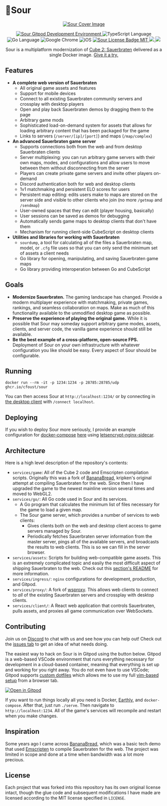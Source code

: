 
<p align="center">
  <h1>🍋Sour</h1>
</p>

<p align="center">
    <a href="https://sourga.me" target="_blank">
        <img src="gh-assets/header.png" alt="Sour Cover Image">
    </a>
</p>


<p align="center">
    <!-- Gitpod -->
    <a target="_blank" href="https://gitpod.io/#https://github.com/cfoust/sour">
        <img src="https://img.shields.io/badge/gitpod-devenv-orange" alt="Sour Gitpod Development Environment" />
    </a>
    <img src="https://img.shields.io/badge/TypeScript-007ACC?logo=typescript&logoColor=white" alt="TypeScript Language" />
    <img src="https://img.shields.io/badge/Go-00ADD8?logo=go&logoColor=white" alt="Go Language" />
    <img src="https://img.shields.io/badge/Google_Chrome-4285F4?logo=Google-chrome&logoColor=white" alt="Google Chrome" />
    <img src="https://img.shields.io/badge/iOS-000000?logo=ios&logoColor=white" alt="iOS" />
    <!-- LICENSE -->
    <a target="_blank" href="https://github.com/cfoust/sour/blob/main/LICENSE">
        <img src="https://img.shields.io/github/license/cfoust/sour" alt="Sour License Badge MIT" />
    </a>
    <!-- Discord -->
    <a target="_blank" href="https://discord.gg/WP3EbYym4M">
        <img src="https://img.shields.io/discord/1071091858576523274?label=discord&logo=discord&style=social" />
    </a>
    <!-- Github Action Build-->
    <a target="_blank" href="https://github.com/cfoust/sour/actions/workflows/ci.yml">
        <img src="https://github.com/cfoust/sour/actions/workflows/ci.yml/badge.svg" />
    </a>
</p>

<p align="center">
    Sour is a multiplatform modernization of <a target="_blank" href="http://sauerbraten.org/">Cube 2: Sauerbraten</a> delivered as a single Docker image. <a target="_blank" href="https://sourga.me/">Give it a try.</a>
</p>

## Features
* **A complete web version of Sauerbraten**
    * All original game assets and features
    * Support for mobile devices
    * Connect to all existing Sauerbraten community servers and crossplay with desktop players
    * Open and play back Sauerbraten demos by dragging them to the page
    * Arbitrary game mods
    * Sophisticated load-on-demand system for assets that allows for loading arbitrary content that has been packaged for the game
    * Links to servers (`/server/[ip]/[port]`) and maps (`/map/complex`)
* **An advanced Sauerbraten game server**
    * Supports connections both from the web and from desktop Sauerbraten clients
    * Server multiplexing: you can run arbitrary game servers with their own maps, modes, and configurations and allow users to move between them without disconnecting from the server
    * Players can create private game servers and invite other players on-demand
    * Discord authentication both for web and desktop clients
    * 1v1 matchmaking and persistent ELO scores for users
    * Persistent map editing: edits users make to maps are stored on the server side and visible to other clients who join (no more `/getmap` and `/sendmap`)
    * User-owned spaces that they can edit (player housing, basically)
    * User sessions can be saved as demos for debugging
    * Automatically sends game maps to desktop clients that don't have them
    * Mechanism for running client-side CubeScript on desktop clients
* **Utilities and libraries for working with Sauerbraten**
    * `sourdump`, a tool for calculating all of the files a Sauerbraten map, model, or `.cfg` file uses so that you can only send the minimum set of assets a client needs
    * Go library for opening, manipulating, and saving Sauerbraten game maps
    * Go library providing interoperation between Go and CubeScript

## Goals

* **Modernize Sauerbraten.** The gaming landscape has changed. Provide a modern multiplayer experience with matchmaking, private games, rankings, and seamless collaboration on maps. Make as much of this functionality available to the unmodified desktop game as possible.
* **Preserve the experience of playing the original game.** While it is possible that Sour may someday support arbitrary game modes, assets, clients, and server code, the vanilla game experience should still be available.
* **Be the best example of a cross-platform, open-source FPS.** Deployment of Sour on your own infrastructure with whatever configuration you like should be easy. Every aspect of Sour should be configurable.

## Running

```
docker run --rm -it -p 1234:1234 -p 28785:28785/udp ghcr.io/cfoust/sour
```

You can then access Sour at `http://localhost:1234/` or by connecting in [the desktop client](http://sauerbraten.org/) with `/connect localhost`.

## Deploying

If you wish to deploy Sour more seriously, I provide an example configuration for [docker-compose](https://docs.docker.com/compose/) [here](https://github.com/cfoust/sour/blob/main/examples/docker-compose.yml) using [letsencrypt-nginx-sidecar](https://github.com/jwulf/letsencrypt-nginx-sidecar).

## Architecture

Here is a high level description of the repository's contents:
* `services/game`: All of the Cube 2 code and Emscripten compilation scripts. Originally this was a fork of [BananaBread](https://github.com/kripken/BananaBread), kripken's original attempt at compiling Sauerbraten for the web. Since then I have upgraded the game to the newest mainline version several times and moved to WebGL2.
* `services/go/`: All Go code used in Sour and its services.
  * A Go program that calculates the minimum list of files necessary for the game to load a given map.
  * The Sour game server, which provides a number of services to web clients:
      * Gives clients both on the web and desktop client access to game servers managed by Sour.
      * Periodically fetches Sauerbraten server information from the master server, pings all of the available servers, and broadcasts the results to web clients. This is so we can fill in the server browser.
* `services/assets`: Scripts for building web-compatible game assets. This is an extremely complicated topic and easily the most difficult aspect of shipping Sauerbraten to the web. Check out this [section's README](services/assets) for more information.
* `services/ingress/`: `nginx` configurations for development, production, and Gitpod.
* `services/proxy/`: A fork of [wsproxy](https://github.com/FWGS/wsproxy). This allows web clients to connect to _all_ of the existing Sauerbraten servers and crossplay with desktop clients.
* `services/client/`: A React web application that controls Sauerbraten, pulls assets, and proxies all game communication over WebSockets.

## Contributing

Join us on [Discord](https://discord.gg/WP3EbYym4M) to chat with us and see how you can help out! Check out the [issues tab](https://github.com/cfoust/sour/issues) to get an idea of what needs doing.

The easiest way to hack on Sour is in Gitpod using the button below. Gitpod is a web-based VSCode environment that runs everything necessary for development in a cloud-based container, meaning that everything is set up and working for you right away. You do not even have to use VSCode; Gitpod supports [custom dotfiles](https://www.gitpod.io/docs/config-dotfiles) which allows me to use my full [vim-based setup](https://github.com/cfoust/cawnfig/tree/master/configs/vim) from a browser tab.

[![Open in Gitpod](https://gitpod.io/button/open-in-gitpod.svg)](https://gitpod.io/#https://github.com/cfoust/sour)

If you want to run things locally all you need is Docker, [Earthly](https://earthly.dev/), and `docker-compose`. After that, just run `./serve`. Then navigate to `http://localhost:1234`. All of the game's services will recompile and restart when you make changes.


## Inspiration

Some years ago I came across [BananaBread](https://github.com/kripken/BananaBread), which was a basic tech demo that used [Emscripten](https://emscripten.org/) to compile Sauerbraten for the web. The project was limited in scope and done at a time when bandwidth was a lot more precious.

## License

Each project that was forked into this repository has its own original license intact, though the glue code and subsequent modifications I have made are licensed according to the MIT license specified in `LICENSE`.
